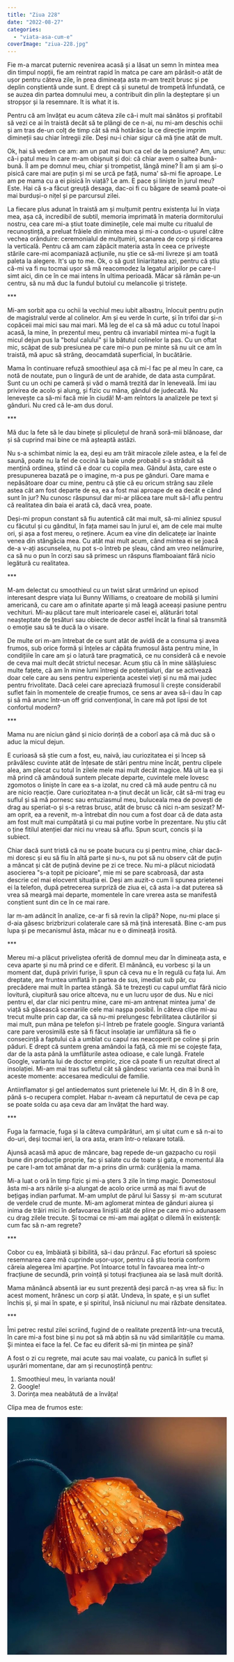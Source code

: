 ```yaml
---
title: "Ziua 228"
date: "2022-08-27"
categories: 
  - "viata-asa-cum-e"
coverImage: "ziua-228.jpg"
---
```


Fie m-a marcat puternic revenirea acasă și a lăsat un semn în mintea mea din timpul nopții, fie am reintrat rapid în matca pe care am părăsit-o atât de ușor pentru câteva zile, în prea dimineața asta m-am trezit brusc și pe deplin conștientă unde sunt. E drept că și sunetul de trompetă înfundată, ce se auzea din partea domnului meu, a contribuit din plin la deșteptare și un stropșor și la resemnare. It is what it is.

Pentru că am învățat eu acum câteva zile că-i mult mai sănătos și profitabil să vezi ce ai în traistă decât să te plângi de ce n-ai, nu mi-am deschis ochii și am tras de-un colț de timp cât să mă hotărăsc la ce direcție imprim dimineții sau chiar întregii zile. Deși nu-i chiar sigur că mă ține atât de mult.

Ok, hai să vedem ce am: am un pat mai bun ca cel de la pensiune? Am, unu: că-i patul meu în care m-am obișnuit și doi: că chiar avem o saltea bună-bună. Îl am pe domnul meu, chiar și trompetist, lângă mine? Îl am și am și-o pisică care mai are puțin și mi se urcă pe față, numa' să-mi fie aproape. Le am pe mama cu a ei pisică în viață? Le am. E pace și liniște în jurul meu? Este. Hai că s-a făcut greuță desaga, dac-oi fi cu băgare de seamă poate-oi mai burduși-o nițel și pe parcursul zilei.

La fiecare plus adunat în traistă am și mulțumit pentru existența lui în viața mea, așa că, incredibil de subtil, memoria imprimată în materia dormitorului nostru, cea care mi-a știut toate diminețile, cele mai multe cu ritualul de recunoștință, a preluat frâiele din mintea mea și mi-a condus-o ușurel către vechea orânduire: ceremonialul de mulțumiri, scanarea de corp și ridicarea la verticală. Pentru că am cam zăpăcit materia asta în ceea ce privește stările care-mi acompaniază acțiunile, nu știe ce să-mi livreze și am toată paleta la alegere. It's up to me. Ok, o să gust liniaritatea azi, pentru că știu că-mi va fi nu tocmai ușor să mă reacomodez la legatul aripilor pe care-l simt aici, din ce în ce mai intens în ultima perioadă. Măcar să rămân pe-un centru, să nu mă duc la fundul butoiul cu melancolie și tristețe.

\*\*\*

Mi-am sorbit apa cu ochii la vechiul meu iubit albastru, înlocuit pentru puțin de magistralul verde al colinelor. Am și eu verde în curte, și în trifoi dar și-n copăceii mai mici sau mai mari. Mă leg de el ca să mă aduc cu totul înapoi acasă, la mine, în prezentul meu, pentru că invariabil mintea mi-a fugit la micul dejun pus la "botul calului" și la bătutul colinelor la pas. Cu un oftat mic, scăpat de sub presiunea pe care mi-o pun pe minte să nu uit ce am în traistă, mă apuc să strâng, deocamdată superficial, în bucătărie.

Mama în continuare refuză smoothieul așa că mi-l fac pe al meu în care, ca notă de noutate, pun o lingură de unt de arahide, de data asta cumpărat. Sunt cu un ochi pe cameră și văd o mamă trezită dar în leneveală. Îmi iau privirea de acolo și alung, și fizic cu mâna, gândul de judecată. Nu lenevește ca să-mi facă mie în ciudă! M-am reîntors la analizele pe text și gânduri. Nu cred că le-am dus dorul.

\*\*\*

Mă duc la fete să le dau binețe și pliculețul de hrană soră-mii blănoase, dar și să cuprind mai bine ce mă așteaptă astăzi. 

Nu s-a schimbat nimic la ea, deși eu am trăit miracole zilele astea, e la fel de saună, poate nu la fel de cocină la baie unde probabil s-a străduit să mențină ordinea, știind că e doar cu copila mea. Gândul ăsta, care este o presupunerea bazată pe o imagine, m-a pus pe gânduri. Oare mama e nepăsătoare doar cu mine, pentru că știe că eu oricum strâng sau zilele astea cât am fost departe de ea, ea a fost mai aproape de ea decât e când sunt în jur? Nu cunosc răspunsul dar mi-ar plăcea tare mult să-l aflu pentru că realitatea din baia ei arată că, dacă vrea, poate.

Deși-mi propun constant să fiu autentică cât mai mult, să-mi aliniez spusul cu făcutul și cu gânditul, în fața mamei sau în jurul ei, am de cele mai multe ori, și așa a fost mereu, o reținere. Acum ea vine din delicatețe iar înainte venea din stângăcia mea. Cu atât mai mult acum, când mintea ei se joacă de-a v-ați ascunselea, nu pot s-o întreb pe șleau, când am vreo nelămurire, ca să nu o pun în corzi sau să primesc un răspuns flamboaiant fără nicio legătură cu realitatea. 

\*\*\*

M-am delectat cu smoothieul cu un twist sărat urmărind un episod interesant despre viața lui Bunny Williams, o creatoare de mobilă și lumini americană, cu care am o afinitate aparte și mă leagă aceeași pasiune pentru vechituri. Mi-au plăcut tare mult interioarele casei ei, alăturări total neașteptate de țesături sau obiecte de decor astfel încât la final să transmită o emoție sau să te ducă la o visare.

De multe ori m-am întrebat de ce sunt atât de avidă de a consuma și avea frumos, sub orice formă și înțeles ar căpăta frumosul ăsta pentru mine, în condițiile în care am și o latură tare pragmatică, ce nu consideră că e nevoie de ceva mai mult decât strictul necesar. Acum știu că în mine sălășluiesc multe fațete, că am în mine lumi întregi de potențialuri, dar se activează doar cele care au sens pentru experiența acestei vieți și nu mă mai judec pentru frivolitate. Dacă celei care apreciază frumosul îi crește considerabil suflet fain în momentele de creație frumos, ce sens ar avea să-i dau în cap și să mă arunc într-un off grid convențional, în care mă pot lipsi de tot confortul modern? 

\*\*\*

Mama nu are niciun gând și nicio dorință de a coborî așa că mă duc să o aduc la micul dejun.

E curioasă să știe cum a fost, eu, naivă, iau curiozitatea ei și încep să prăvălesc cuvinte atât de înțesate de stări pentru mine încât, pentru clipele alea, am plecat cu totul în zilele mele mai mult decât magice. Mă uit la ea și mă prind că amândouă suntem plecate departe, cuvintele mele lovesc zgomotos o liniște în care ea s-a izolat, nu cred că mă aude pentru că nu are nicio reacție. Oare curiozitatea n-a ținut decât un licăr, cât să-mi trag eu suflul și să mă pornesc sau entuziasmul meu, buluceala mea de povești de drag au speriat-o și s-a retras brusc, atât de brusc că nici n-am sesizat? M-am oprit, ea a revenit, m-a întrebat din nou cum a fost doar că de data asta am fost mult mai cumpătată și cu mai puține vorbe în prezentare. Nu știu cât o ține fitilul atenției dar nici nu vreau să aflu. Spun scurt, concis și la subiect.

Chiar dacă sunt tristă că nu se poate bucura cu și pentru mine, chiar dacă-mi doresc și eu să fiu în altă parte și nu-s, nu pot să nu observ cât de puțin a mâncat și cât de puțină devine pe zi ce trece. Nu mi-a plăcut niciodată asocierea "s-a topit pe picioare", mie mi se pare scabroasă, dar asta descrie cel mai elocvent situația ei. Deși am auzit-o cum îi spunea prietenei ei la telefon, după petrecerea surpriză de ziua ei, că asta i-a dat puterea să vrea să meargă mai departe, momentele în care vrerea asta se manifestă conștient sunt din ce în ce mai rare.

Iar m-am adâncit în analize, ce-ar fi să revin la clipă? Nope, nu-mi place și d-aia găsesc brizbrizuri colaterale care să mă țină interesată. Bine c-am pus lupa și pe mecanismul ăsta, măcar nu e o dimineață irosită.

\*\*\*

Mereu mi-a plăcut priveliștea oferită de domnul meu dar în dimineața asta, e ceva aparte și nu mă prind ce e diferit. El mănâncă, eu vorbesc și la un moment dat, după priviri furișe, îi spun că ceva nu e în regulă cu fața lui. Am dreptate, are fruntea umflată în partea de sus, imediat sub păr, cu precădere mai mult în partea stângă. Să te trezești cu capul umflat fără nicio lovitură, ciupitură sau orice altceva, nu e un lucru ușor de dus. Nu e nici pentru el, dar clar nici pentru mine, care mi-am antrenat mintea juma' de viață să găsească scenariile cele mai nașpa posibil. În câteva clipe mi-au trecut multe prin cap dar, ca să nu-mi prelungesc febrilitatea căutărilor și mai mult, pun mâna pe telefon și-l întreb pe fratele google. Singura variantă care pare verosimilă este să fi făcut insolație iar umflătura să fie o consecință a faptului că a umblat cu capul ras neacoperit pe coline și prin păduri. E drept că suntem grena amândoi la față, că mie mi se cojește fața, dar de la asta până la umflăturile astea odioase, e cale lungă. Fratele Google, varianta lui de doctor empiric, zice că poate fi un rezultat direct al insolației. Mi-am mai tras sufletul cât să gândesc varianta cea mai bună în aceste momente: accesarea medicului de familie. 

Antiinflamator și gel antiedematos sunt prietenele lui Mr. H, din 8 în 8 ore, până s-o recupera complet. Habar n-aveam că nepurtatul de ceva pe cap se poate solda cu așa ceva dar am învățat the hard way.

\*\*\*

Fuga la farmacie, fuga și la câteva cumpărături, am și uitat cum e să n-ai to do-uri, deși tocmai ieri, la ora asta, eram într-o relaxare totală. 

Ajunsă acasă mă apuc de mâncare, bag repede de-un gazpacho cu roșii bune din producție proprie, fac și salate cu de toate și gata, e momentul ăla pe care l-am tot amânat dar m-a prins din urmă: curățenia la mama. 

Mi-a luat o oră în timp fizic și mi-a șters 3 zile în timp magic. Domestosul ăsta mi-a ars nările și-a alungat de acolo orice urmă aș mai fi avut de bețigaș indian parfumat. M-am umplut de părul lui Sassy și  m-am scuturat de verdele crud de munte. Mi-am aglomerat mintea de gânduri aiurea și inima de trăiri mici în defavoarea liniștii atât de pline pe care mi-o adunasem cu drag zilele trecute. Și tocmai ce mi-am mai agățat o dilemă în existență: cum fac să n-am regrete?

\*\*\*

Cobor cu ea, îmbăiată și bibilită, să-i dau prânzul. Fac eforturi să spoiesc resemnarea care mă cuprinde ușor-ușor, pentru că știu teoria conform căreia alegerea îmi aparține. Pot întoarce totul în favoarea mea într-o fracțiune de secundă, prin voință și totuși fracțiunea aia se lasă mult dorită.

Mama mănâncă absentă iar eu sunt prezentă deși parcă n-aș vrea să fiu: în acest moment, hrănesc un corp și atât. Undeva, în spate, e și un suflet închis și, și mai în spate, e și spiritul, însă niciunul nu mai răzbate densitatea.

\*\*\*

Îmi petrec restul zilei scriind, fugind de o realitate prezentă într-una trecută, în care mi-a fost bine și nu pot să mă abțin să nu văd similaritățile cu mama. Și mintea ei face la fel. Ce fac eu diferit să-mi țin mintea pe șină? 

A fost o zi cu regrete, mai acute sau mai voalate, cu panică în suflet și ușurări momentane, dar am și recunoștință pentru:

1. Smoothieul meu, în varianta nouă!
2. Google!
3. Dorința mea neabătută de a învăța!

Clipa mea de frumos este:

![](images/gold.jpeg)
